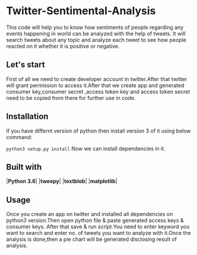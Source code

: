 # Twitter-Sentimental-Analysis
This code will help you to know how sentiments of people regarding any events happening in world can be analyzed with the help of tweets.
It will search tweets about any topic and analyze each tweet to see how people reacted on it whether it is positive or negative.

## Let's start
First of all we need to create developer account in twitter.After that twitter will grant permission to access it.After that we create 
app and generated consumer key,consumer secret ,access token key and access token secret need to be copied from there for further use in code.

## Installation
If you have differnt version of python then install version 3 of it using below command:

```python3 setup.py install```
Now we can install dependencies in it.
## Built with
|**Python 3.6**|
|**tweepy**|
|**textblob**|
|**matplotlib**|

## Usage
Once you create an app on twitter and installed all dependencies on python3 version.Then open python file & paste generated access keys & consumer keys.
After that save & run script.You need to enter keyword you want to search and enter no. of tweets you want to analyze with it.Once the analysis is done,then
a pie chart will be generated disclosing result of analysis. 

